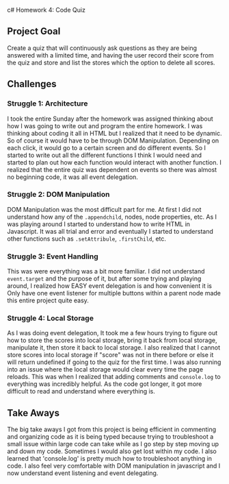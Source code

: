 c# Homework 4: Code Quiz

## Project Goal

Create a quiz that will continuously ask questions as they are being answered with a limited time, and having the user record their score from the quiz and store and list the stores which the option to delete all scores.

## Challenges

### Struggle 1: Architecture

I took the entire Sunday after the homework was assigned thinking about how I was going to  write out and program the entire homework. I was thinking about coding it all in HTML but I realized that it need to be dynamic. So  of course it would have to be through DOM Manipulation. Depending on each click, it would go to a certain screen and do different events. So I started to write out all the different functions I think I would need and started to plan out how each function would interact with another function. I realized that the entire quiz was dependent on events so there was almost no beginning code, it was all event delegation. 

### Struggle 2: DOM Manipulation

DOM Manipulation was the most difficult part for me. At first I did not understand how any of the `.appendchild`, nodes, node properties, etc. As I was playing around I started to understand how to write HTML in Javascript. It was all trial and error and eventually I started to understand other functions such as `.setAttribule`, `.firstChild`, etc.

### Struggle 3: Event Handling

This was were everything was a bit more familiar. I did not understand `event.target` and the purpose of it, but after some trying and playing around, I realized how EASY event delegation is and how convenient it is Only have one event listener for multiple buttons within a parent node made this entire project quite easy.

### Struggle 4: Local Storage

As I was doing event delegation, It took me a few hours trying to figure out how to store the scores into local storage, bring it back from local storage, manipulate it, then store it back to local storage. I also realized that I cannot store scores into local storage if "score" was not in there before or else it will return undefined if going to the quiz for the first time. I was also running into an issue where the local storage would clear every time the page reloads. This was when I realized that adding comments and `console.log` to everything was incredibly helpful. As the code got longer, it got more difficult to read and understand where everything is. 

## Take Aways

The big take aways I got from this project is being efficient in commenting and organizing code as it is being typed because trying to troubleshoot a small issue within large code can take while as I go step by step moving up and down my code. Sometimes I would also get lost within my code. I also learned that 'console.log' is pretty much how to troubleshoot anything in code. I also feel very comfortable with DOM manipulation in javascript and I now understand event listening and event delegating.